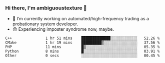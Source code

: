 ### Hi there, I'm ambiguoustexture 👋

<!--
**ambiguoustexture/ambiguoustexture** is a ✨ _special_ ✨ repository because its `README.md` (this file) appears on your GitHub profile.

Here are some ideas to get you started:
-->
- 🔭 I’m currently working on automated/high-frequency trading as a probationary system developer.
- :worried: Experiencing imposter syndrome now, maybe.

<!--START_SECTION:waka-->

```text
C++               1 hr 51 mins    █████████████░░░░░░░░░░░░   52.26 %
CMake             1 hr 19 mins    █████████▒░░░░░░░░░░░░░░░   37.56 %
PHP               11 mins         █▒░░░░░░░░░░░░░░░░░░░░░░░   05.35 %
Python            8 mins          █░░░░░░░░░░░░░░░░░░░░░░░░   03.91 %
Other             0 secs          ░░░░░░░░░░░░░░░░░░░░░░░░░   00.45 %
```

<!--END_SECTION:waka-->
